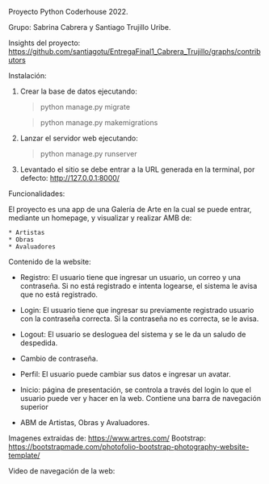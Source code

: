 Proyecto Python Coderhouse 2022.

Grupo: Sabrina Cabrera y Santiago Trujillo Uribe.

Insights del proyecto: https://github.com/santiagotu/EntregaFinal1_Cabrera_Trujillo/graphs/contributors

Instalación: 

1. Crear la base de datos ejecutando:

	>	python manage.py migrate

	>	python manage.py makemigrations

2. Lanzar el servidor web ejecutando:

	> python manage.py runserver

3. Levantado el sitio se debe entrar a la URL generada en la terminal, por defecto: http://127.0.0.1:8000/

Funcionalidades: 

El proyecto es una app de una Galería de Arte en la cual se puede entrar, mediante un homepage, y
visualizar y realizar AMB de:

	* Artistas	
	* Obras	
	* Avaluadores

Contenido de la website:

* Registro:
	El usuario tiene que ingresar un usuario, un correo y una contraseña.
	Si no está registrado e intenta logearse, el sistema le avisa que no está registrado.

* Login: 
	El usuario tiene que ingresar su previamente registrado usuario con la contraseña correcta.
	Si la contraseña no es correcta, se le avisa.

* Logout: El usuario se desloguea del sistema y se le da un saludo de despedida.

* Cambio de contraseña.

* Perfil: 
	El usuario puede cambiar sus datos e ingresar un avatar.	

* Inicio: página de presentación, se controla a través del login lo que el usuario puede ver y hacer en la web.
	Contiene una barra de navegación superior

* ABM de Artistas, Obras y Avaluadores.

Imagenes extraidas de: https://www.artres.com/
Bootstrap: https://bootstrapmade.com/photofolio-bootstrap-photography-website-template/

Video de navegación de la web:	



